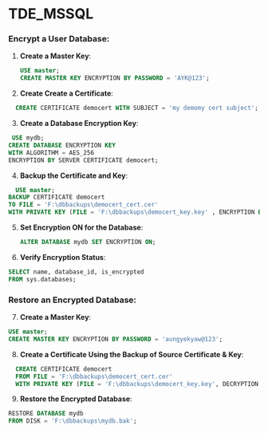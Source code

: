 # TDE_MSSQL

### Encrypt a User Database:

1. **Create a Master Key**:
   ```sql
   USE master;
   CREATE MASTER KEY ENCRYPTION BY PASSWORD = 'AYK@123';
2. **Create Create a Certificate**:
 ```sql
   CREATE CERTIFICATE democert WITH SUBJECT = 'my demomy cert subject';
```
3. **Create a Database Encryption Key**:
```sql
 USE mydb;
CREATE DATABASE ENCRYPTION KEY
WITH ALGORITHM = AES_256
ENCRYPTION BY SERVER CERTIFICATE democert;
```
4. **Backup the Certificate and Key**:
 ```sql
   USE master;
BACKUP CERTIFICATE democert
TO FILE = 'F:\dbbackups\democert_cert.cer'
WITH PRIVATE KEY (FILE = 'F:\dbbackups\democert_key.key' , ENCRYPTION BY PASSWORD = 'AYK@1123');
```
5. **Set Encryption ON for the Database**:
   ```sql
   ALTER DATABASE mydb SET ENCRYPTION ON;

   ```
6. **Verify Encryption Status**:
 ```sql
SELECT name, database_id, is_encrypted
FROM sys.databases;
```
### Restore an Encrypted Database:
7. **Create a Master Key**:
 ```sql
USE master;
CREATE MASTER KEY ENCRYPTION BY PASSWORD = 'aungyekyaw@123';
 ```
8. **Create a Certificate Using the Backup of Source Certificate & Key**:
 ```sql
   CREATE CERTIFICATE democert
   FROM FILE = 'F:\dbbackups\democert_cert.cer'
   WITH PRIVATE KEY (FILE = 'F:\dbbackups\democert_key.key', DECRYPTION BY PASSWORD = 'AYK@1123');
```
9. **Restore the Encrypted Database**:
 ```sql
RESTORE DATABASE mydb
FROM DISK = 'F:\dbbackups\mydb.bak';
```
   





   
